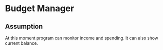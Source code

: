 # Budget Manager

## Assumption

At this moment program can monitor income and spending. It can also show current balance.